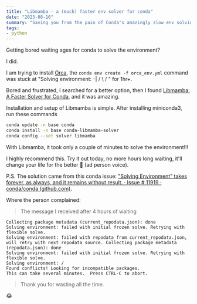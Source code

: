```yaml
---
title: "Libmamba - a (much) faster env solver for conda"
date: "2023-08-16"
summary: "Saving you from the pain of Conda's amazingly slow env solving."
tags:
- python
---
```


Getting bored waiting ages for conda to solve the environment?

I did. 

I am trying to install [Orca](https://github.com/jzhoulab/orca/),  the  `conda env create -f orca_env.yml` command was stuck at "Solving environment: -| / \ / \" for 1hr+. 

Bored and frustrated, I searched for a better option, 
then I found  [Libmamba: A Faster Solver for Conda](https://www.anaconda.com/blog/a-faster-conda-for-a-growing-community), and it was amazing.

Installation and setup of Libmamba is simple. After installing miniconda3, run these commands
```bash
conda update -n base conda
conda install -n base conda-libmamba-solver
conda config --set solver libmamba
```

With Libmamba, it took only a couple of minutes to solve the environment!!!

I highly recommend this. Try it out today, no more hours long waiting, it'll change your life for the better  📣 (ad person voice).

P.S.
The solution came from this conda issue:
["Solving Environment" takes forever, as always, and it remains without result. · Issue # 11919 · conda/conda (github.com)](https://github.com/conda/conda/issues/11919).

Where the person complained:

> The message I received after 4 hours of waiting
```
Collecting package metadata (current_repodata.json): done
Solving environment: failed with initial frozen solve. Retrying with flexible solve.
Solving environment: failed with repodata from current_repodata.json, will retry with next repodata source. Collecting package metadata (repodata.json): done
Solving environment: failed with initial frozen solve. Retrying with flexible solve.
Solving environment: /
Found conflicts! Looking for incompatible packages.
This can take several minutes.  Press CTRL-C to abort.
```
> Thank you for wasting all the time.

😂